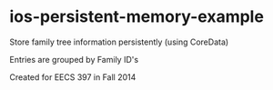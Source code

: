 # ios-persistent-memory-example
Store family tree information persistently (using CoreData)

Entries are grouped by Family ID's

Created for EECS 397 in Fall 2014
